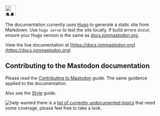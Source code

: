 <h1><picture>
  <source media="(prefers-color-scheme: dark)" srcset="https://github.com/mastodon/mastodon/raw/main/lib/assets/wordmark.dark.png?raw=true">
  <source media="(prefers-color-scheme: light)" srcset="https://github.com/mastodon/mastodon/raw/main/lib/assets/wordmark.light.png?raw=true">
  <img alt="Mastodon" src="https://github.com/mastodon/mastodon/raw/mainlib/assets/wordmark.light.png?raw=true" height="34">
</picture></h1>

The documentation currently uses [Hugo](https://github.com/gohugoio/hugo) to generate a static site from Markdown. Use `hugo serve` to test the site locally. If build errors occur, ensure your Hugo version is the same as [docs.joinmastodon.org](https://github.com/mastodon/documentation/blob/main/.github/workflows/deploy.yml#L43).

View the live documentation at [https://docs.joinmastodon.org](https://docs.joinmastodon.org)

## Contributing to the Mastodon documentation

Please read the [Contributing to Mastodon](https://github.com/mastodon/.github/blob/main/CONTRIBUTING.md) guide. The same guidance applied to the documentation.

Also see the [Style](./DOCSTYLE.md) guide.

![help wanted](https://img.shields.io/badge/help_wanted-8A2BE2) there is a [list of currently undocumented topics](https://github.com/mastodon/documentation/issues/1211) that need some coverage, please feel free to take a look.
